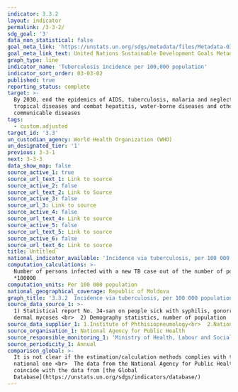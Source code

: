```yaml
---
indicator: 3.3.2
layout: indicator
permalink: /3-3-2/
sdg_goal: '3'
data_non_statistical: false
goal_meta_link: 'https://unstats.un.org/sdgs/metadata/files/Metadata-03-03-02.pdf'
goal_meta_link_text: United Nations Sustainable Development Goals Metadata (PDF 61 KB)
graph_type: line
indicator_name: 'Tuberculosis incidence per 100,000 population'
indicator_sort_order: 03-03-02
published: true
reporting_status: complete
target: >-
  By 2030, end the epidemics of AIDS, tuberculosis, malaria and neglected
  tropical diseases and combat hepatitis, water-borne diseases and other
  communicable diseases
tags:
  - custom.adjusted
target_id: '3.3'
un_custodian_agency: World Health Organization (WHO)
un_designated_tier: '1'
previous: 3-3-1
next: 3-3-3
data_show_map: false
source_active_1: true
source_url_text_1: Link to source
source_active_2: false
source_url_text_2: Link to Source
source_active_3: false
source_url_3: Link to source
source_active_4: false
source_url_text_4: Link to source
source_active_5: false
source_url_text_5: Link to source
source_active_6: false
source_url_text_6: Link to source
title: Untitled
national_indicator_available: 'Incidence via tuberculosis, per 100 000 population'
computation_calculations: >-
  Number of persons infected with a new TB case out of the number of population
  *100000
computation_units: Per 100 000 population
national_geographical_coverage: Republic of Moldova
graph_title: '3.3.2  Incidence via tuberculosis, per 100 000 population'
source_data_source_1: >-
  1) Statistical report No. 34-san on people sick with syphilis, gonorrhoea and
  dermal mycoses <br>  2) Demography statistics, number of population  <br> 
source_data_supplier_1: 1.Institute of Phthisiopneumology<br>  2.National Bureau of Statistics
source_organisation_1: National Agency for Public Health
source_responsible_monitoring_1: 'Ministry of Health, Labour and Social Protection'
source_periodicity_1: Annual
comparison_global: >-
  It is not clear if the estimation/calculation methods complies with the
  national one <br>  The data from the National Agency for Public Health do not
  coincide with the data from [the Global
  Database](https://unstats.un.org/sdgs/indicators/database/)
---
```

